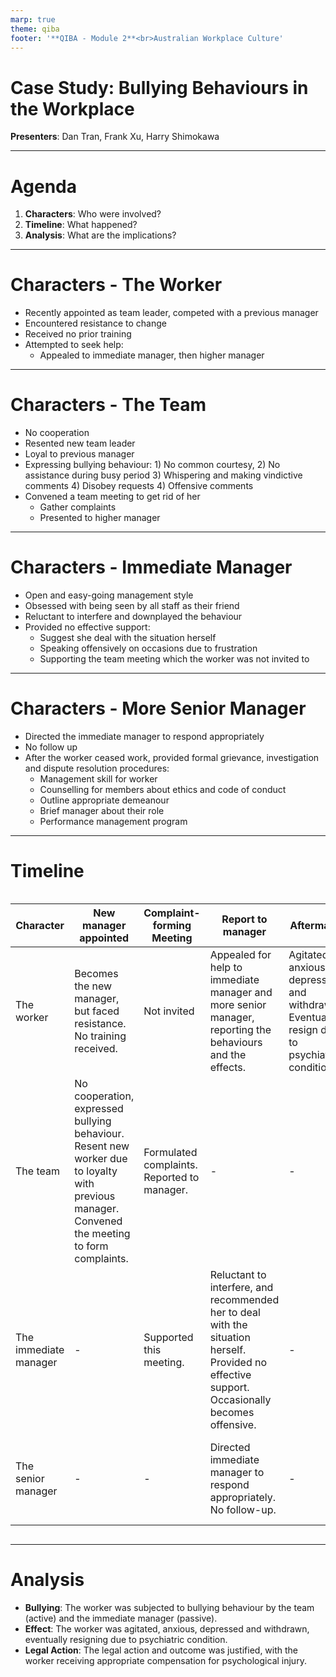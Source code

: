```yaml
---
marp: true
theme: qiba
footer: '**QIBA - Module 2**<br>Australian Workplace Culture'
---
```


<!-- 
_class: title
-->

# Case Study: Bullying Behaviours in the Workplace

**Presenters**: Dan Tran, Frank Xu, Harry Shimokawa 

---

<!-- 
-->

# Agenda

1. **Characters**: Who were involved?
2. **Timeline**: What happened?
3. **Analysis**: What are the implications?

---

# Characters - The Worker

- Recently appointed as team leader, competed with a previous manager
- Encountered resistance to change
- Received no prior training
- Attempted to seek help:
  - Appealed to immediate manager, then higher manager

---

# Characters - The Team

- No cooperation
- Resented new team leader
- Loyal to previous manager
- Expressing bullying behaviour: 1) No common courtesy, 2) No assistance during busy period 3) Whispering and making vindictive comments 4) Disobey requests 4) Offensive comments
- Convened a team meeting to get rid of her
  - Gather complaints
  - Presented to higher manager

---

# Characters - Immediate Manager

- Open and easy-going management style
- Obsessed with being seen by all staff as their friend
- Reluctant to interfere and downplayed the behaviour
- Provided no effective support:
  - Suggest she deal with the situation herself
  - Speaking offensively on occasions due to frustration
  - Supporting the team meeting which the worker was not invited to

---

# Characters - More Senior Manager

- Directed the immediate manager to respond appropriately
- No follow up
- After the worker ceased work, provided formal grievance, investigation and dispute resolution procedures:
  - Management skill for worker
  - Counselling for members about ethics and code of conduct
  - Outline appropriate demeanour
  - Brief manager about their role
  - Performance management program

---

# Timeline

<div style="font-size: 20px; overflow: scroll">

| Character | New manager appointed | Complaint-forming Meeting | Report to manager | Aftermath | Worker ceased work |
| --- | --- | --- | --- | --- | --- |
| The worker | Becomes the new manager, but faced resistance. No training received. | Not invited | Appealed for help to immediate manager and more senior manager, reporting the behaviours and the effects. | Agitated, anxious, depressed and withdrawn. Eventually resign due to psychiatric condition. | Made legal action, did not return to work. Received compensation $339 722 for psychological injury. |
| The team | No cooperation, expressed bullying behaviour. Resent new worker due to loyalty with previous manager. Convened the meeting to form complaints. | Formulated complaints. Reported to manager. | - | - | - |
| The immediate manager | - | Supported this meeting. | Reluctant to interfere, and recommended her to deal with the situation herself. Provided no effective support. Occasionally becomes offensive. | - | Likely fired and was responsible for failing to take action to prevent the circumstances. Appealed to NSW, but unsuccessful. |
| The senior manager | - | - | Directed immediate manager to respond appropriately. No follow-up. | - | Formal grievance, investigation and dispute resolution procedures were instituted |

</div>

---

# Analysis

- **Bullying**: The worker was subjected to bullying behaviour by the team (active) and the immediate manager (passive).
- **Effect**: The worker was agitated, anxious, depressed and withdrawn, eventually resigning due to psychiatric condition.
- **Legal Action**: The legal action and outcome was justified, with the worker receiving appropriate compensation for psychological injury.